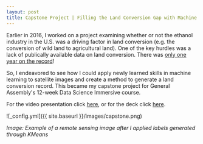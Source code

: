 ```yaml
---
layout: post
title: Capstone Project | Filling the Land Conversion Gap with Machine Learning
---
```


Earlier in 2016, I worked on a project examining whether or not the ethanol industry in the U.S. was a driving factor in land conversion (e.g. the conversion of wild land to agricultural land). One of the key hurdles was a lack of publically available data on land conversion. There was [only one year on the record](https://www.nwf.org/News-and-Magazines/Media-Center/News-by-Topic/Wildlife/2013/9-18-13-USDA-Data-Grasslands-Forests-Being-Converted-to-Cropland-at-Alarming-Rates.aspx)! 

So, I endeavored to see how I could apply newly learned skills in machine learning to satellite images and create a method to generate a land conversion record. This became my capstone project for General Assembly's 12-week Data Science Immersive course.

For the video presentation click [here](https://www.youtube.com/watch?v=vFg5IiQpeDo&feature=youtu.be), or for the deck click [here](https://github.com/ByronAllen/Portfolio/blob/master/Filling%20the%20Land%20Conversion%20Gap%20(with%20video%20link).pdf).

![_config.yml]({{ site.baseurl }}/images/capstone.png) 

*Image: Example of a remote sensing image after I applied labels generated through KMeans*

	